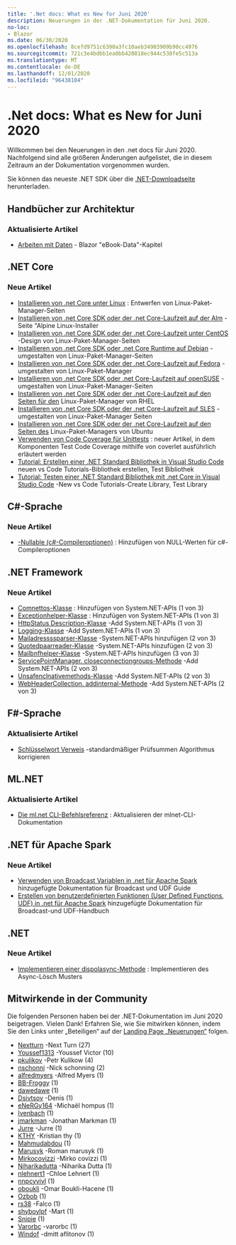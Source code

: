```yaml
---
title: '.Net docs: What es New for Juni 2020'
description: Neuerungen in der .NET-Dokumentation für Juni 2020.
no-loc:
- Blazor
ms.date: 06/30/2020
ms.openlocfilehash: 8cefd9751c6390a3fc10aeb34903909b90cc4976
ms.sourcegitcommit: 721c3e4bdbb1ea0bb420818ec944c538fe5c513a
ms.translationtype: MT
ms.contentlocale: de-DE
ms.lasthandoff: 12/01/2020
ms.locfileid: "96438104"
---
```

# <a name="net-docs-whats-new-for-june-2020"></a>.Net docs: What es New for Juni 2020

Willkommen bei den Neuerungen in den .net docs für Juni 2020. Nachfolgend sind alle größeren Änderungen aufgelistet, die in diesem Zeitraum an der Dokumentation vorgenommen wurden.

Sie können das neueste .NET SDK über die [.NET-Downloadseite](https://dotnet.microsoft.com/download) herunterladen.

## <a name="architecture-guides"></a>Handbücher zur Architektur

### <a name="updated-articles"></a>Aktualisierte Artikel

- [Arbeiten mit Daten](../architecture/blazor-for-web-forms-developers/data.md)  -  Blazor "eBook-Data"-Kapitel

## <a name="net-core"></a>.NET Core

### <a name="new-articles"></a>Neue Artikel

- [Installieren von .net Core unter Linux](../core/install/linux.md) : Entwerfen von Linux-Paket-Manager-Seiten
- [Installieren von .net Core SDK oder der .net Core-Laufzeit auf der Alm](../core/install/linux-alpine.md) -Seite "Alpine Linux-Installer
- [Installieren von .net Core SDK oder der .net Core-Laufzeit unter CentOS](../core/install/linux-centos.md) -Design von Linux-Paket-Manager-Seiten
- [Installieren von .net Core SDK oder .net Core Runtime auf Debian](../core/install/linux-debian.md) -umgestalten von Linux-Paket-Manager-Seiten
- [Installieren von .net Core SDK oder der .net Core-Laufzeit auf Fedora](../core/install/linux-fedora.md) -umgestalten von Linux-Paket-Manager
- [Installieren von .net Core SDK oder .net Core-Laufzeit auf openSUSE](../core/install/linux-opensuse.md) -umgestalten von Linux-Paket-Manager-Seiten
- [Installieren von .net Core SDK oder der .net Core-Laufzeit auf den Seiten für den](../core/install/linux-rhel.md) Linux-Paket-Manager von RHEL
- [Installieren von .net Core SDK oder der .net Core-Laufzeit auf SLES](../core/install/linux-sles.md) -umgestalten von Linux-Paket-Manager Seiten
- [Installieren von .net Core SDK oder der .net Core-Laufzeit auf den Seiten des](../core/install/linux-ubuntu.md) Linux-Paket-Managers von Ubuntu
- [Verwenden von Code Coverage für Unittests](../core/testing/unit-testing-code-coverage.md) : neuer Artikel, in dem Komponenten Test Code Coverage mithilfe von coverlet ausführlich erläutert werden
- [Tutorial: Erstellen einer .NET Standard Bibliothek in Visual Studio Code](../core/tutorials/library-with-visual-studio-code.md) neuen vs Code Tutorials-Bibliothek erstellen, Test Bibliothek
- [Tutorial: Testen einer .NET Standard Bibliothek mit .net Core in Visual Studio Code](../core/tutorials/testing-library-with-visual-studio-code.md) -New vs Code Tutorials-Create Library, Test Library

## <a name="c-language"></a>C#-Sprache

### <a name="new-articles"></a>Neue Artikel

- [-Nullable (c#-Compileroptionen)](../csharp/language-reference/compiler-options/nullable-compiler-option.md) : Hinzufügen von NULL-Werten für c#-Compileroptionen

## <a name="net-framework"></a>.NET Framework

### <a name="new-articles"></a>Neue Artikel

- [Comnettos-Klasse](../framework/additional-apis/system.net.comnetos.md) : Hinzufügen von System.NET-APIs (1 von 3)
- [Exceptionhelper-Klasse](../framework/additional-apis/system.net.exceptionhelper.md) : Hinzufügen von System.NET-APIs (1 von 3)
- [HttpStatus Description-Klasse](../framework/additional-apis/system.net.httpstatusdescription.md) -Add System.NET-APIs (1 von 3)
- [Logging-Klasse](../framework/additional-apis/system.net.logging.md) -Add System.NET-APIs (1 von 3)
- [Mailadressssparser-Klasse](../framework/additional-apis/system.net.mail.mailaddressparser.md) -System.NET-APIs hinzufügen (2 von 3)
- [Quotedpaarreader-Klasse](../framework/additional-apis/system.net.mail.quotedpairreader.md) -System.NET-APIs hinzufügen (2 von 3)
- [Mailbnfhelper-Klasse](../framework/additional-apis/system.net.mime.mailbnfhelper.md) -System.NET-APIs hinzufügen (3 von 3)
- [ServicePointManager. closeconnectiongroups-Methode](../framework/additional-apis/system.net.servicepointmanager.closeconnectiongroups.md) -Add System.NET-APIs (2 von 3)
- [Unsafenclnativemethods-Klasse](../framework/additional-apis/system.net.unsafenclnativemethods.md) -Add System.NET-APIs (2 von 3)
- [WebHeaderCollection. addinternal-Methode](../framework/additional-apis/system.net.webheadercollection.addinternal.md) -Add System.NET-APIs (2 von 3)

## <a name="f-language"></a>F#-Sprache

### <a name="updated-articles"></a>Aktualisierte Artikel

- [Schlüsselwort Verweis](../fsharp/language-reference/keyword-reference.md) -standardmäßiger Prüfsummen Algorithmus korrigieren

## <a name="mlnet"></a>ML.NET

### <a name="updated-articles"></a>Aktualisierte Artikel

- [Die ml.net CLI-Befehlsreferenz](../machine-learning/reference/ml-net-cli-reference.md) : Aktualisieren der mlnet-CLI-Dokumentation

## <a name="net-for-apache-spark"></a>.NET für Apache Spark

### <a name="new-articles"></a>Neue Artikel

- [Verwenden von Broadcast Variablen in .net für Apache Spark](../spark/how-to-guides/broadcast-guide.md) hinzugefügte Dokumentation für Broadcast und UDF Guide
- [Erstellen von benutzerdefinierten Funktionen (User Defined Functions, UDF) in .net für Apache Spark](../spark/how-to-guides/udf-guide.md) hinzugefügte Dokumentation für Broadcast-und UDF-Handbuch

## <a name="net"></a>.NET

### <a name="new-articles"></a>Neue Artikel

- [Implementieren einer dispolasync-Methode](../standard/garbage-collection/implementing-disposeasync.md) : Implementieren des Async-Lösch Musters

## <a name="community-contributors"></a>Mitwirkende in der Community

Die folgenden Personen haben bei der .NET-Dokumentation im Juni 2020 beigetragen. Vielen Dank! Erfahren Sie, wie Sie mitwirken können, indem Sie den Links unter „Beteiligen“ auf der [Landing Page „Neuerungen“](index.yml) folgen.

- [Nextturn](https://github.com/NextTurn) -Next Turn (27)
- [Youssef1313](https://github.com/Youssef1313) -Youssef Victor (10)
- [pkulikov](https://github.com/pkulikov) -Petr Kulikow (4)
- [nschonni](https://github.com/nschonni) -Nick schonning (2)
- [alfredmyers](https://github.com/alfredmyers) -Alfred Myers (1)
- [BB-Froggy](https://github.com/bb-froggy) (1)
- [dawedawe](https://github.com/dawedawe) (1)
- [Dsivtsov](https://github.com/DSivtsov) -Denis (1)
- [eNeRGy164](https://github.com/eNeRGy164) -Michaël hompus (1)
- [Ivenbach](https://github.com/IvenBach) (1)
- [jmarkman](https://github.com/jmarkman) -Jonathan Markman (1)
- [Jurre](https://github.com/jurre) -Jurre (1)
- [KTHY](https://github.com/kthy) -Kristian thy (1)
- [Mahmudabdou](https://github.com/MahmodAbdou) (1)
- [Marusyk](https://github.com/Marusyk) -Roman marusyk (1)
- [Mirkocovizzi](https://github.com/MirkoCovizzi) -Mirko covizzi (1)
- [Niharikadutta](https://github.com/Niharikadutta) -Niharika Dutta (1)
- [nlehnert1](https://github.com/nlehnert1) -Chloe Lehnert (1)
- [nnpcyvivl](https://github.com/nnpcYvIVl) (1)
- [oboukli](https://github.com/oboukli) -Omar Boukli-Hacene (1)
- [Ozbob](https://github.com/OzBob) (1)
- [rs38](https://github.com/rs38) -Falco (1)
- [shyboylpf](https://github.com/shyboylpf) -Mart (1)
- [Snipie](https://github.com/Snipie) (1)
- [Varorbc](https://github.com/Varorbc) -varorbc (1)
- [Windof](https://github.com/WindOfMind) -dmitt aflitonov (1)
